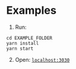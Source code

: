 # Examples

1. Run:
```
cd EXAMPLE_FOLDER
yarn install
yarn start
```
2. Open: [`localhost:3030`](http://localhost:8080)
